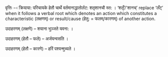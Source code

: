 




वृत्तिः --ः क्रियाया: परिचायके हेतौ चार्थे वर्तमानाद्धातोर्लट: शतृशानचौ स्त: । ‘शतृँ’/'शानच्’ replace ‘लँट्’ when it follows a verbal root which denotes an action which constitutes a characteristic (लक्षणम्) or result/cause (हेतु: = फलम्/कारणम्) of another action.


उदाहरणम् (लक्षणे) – शयाना भुञ्जते यवना: ।


उदाहरणम् (हेतौ – फले) – अर्जयन्वसति ।


उदाहरणम् (हेतौ – कारणे) – हरिं पश्यन्मुच्यते ।


